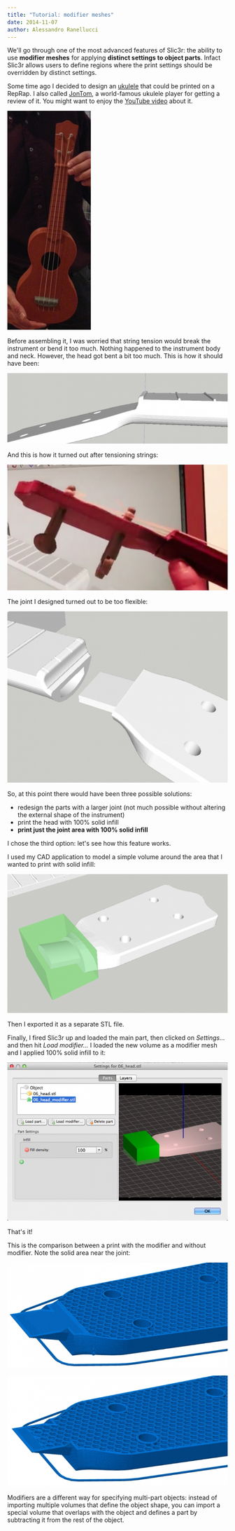```yaml
---
title: "Tutorial: modifier meshes"
date: 2014-11-07
author: Alessandro Ranellucci
---
```


We'll go through one of the most advanced features of Slic3r: the ability to use **modifier meshes** for applying **distinct settings to object parts**. Infact Slic3r allows users to define regions where the print settings should be overridden by distinct settings.

Some time ago I decided to design an [ukulele](https://www.thingiverse.com/thing:199298) that could be printed on a RepRap. I also called [JonTom](http://www.jontom.net), a world-famous ukulele player for getting a review of it. You might want to enjoy the [YouTube video](https://www.youtube.com/watch?v=Zw4zUevnqRQ) about it.

![](01.jpg)

Before assembling it, I was worried that string tension would break the instrument or bend it too much. Nothing happened to the instrument body and neck. However, the head got bent a bit too much. This is how it should have been:

![](02.jpg)

And this is how it turned out after tensioning strings:

![](03.jpg)

The joint I designed turned out to be too flexible:

![](04.jpg)

So, at this point there would have been three possible solutions:

*   redesign the parts with a larger joint (not much possible without altering the external shape of the instrument)
*   print the head with 100% solid infill
*   **print just the joint area with 100% solid infill**

I chose the third option: let's see how this feature works.

I used my CAD application to model a simple volume around the area that I wanted to print with solid infill:

![](05.jpg)

Then I exported it as a separate STL file.

Finally, I fired Slic3r up and loaded the main part, then clicked on _Settings..._ and then hit _Load modifier..._ I loaded the new volume as a modifier mesh and I applied 100% solid infill to it:

![](06.jpg)

That's it!

This is the comparison between a print with the modifier and without modifier. Note the solid area near the joint:

![](07.jpg)

![](08.jpg)

Modifiers are a different way for specifying multi-part objects: instead of importing multiple volumes that define the object shape, you can import a special volume that overlaps with the object and defines a part by subtracting it from the rest of the object.
